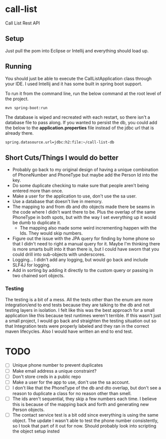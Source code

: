 # call-list
Call List Rest API

## Setup

Just pull the pom into Eclipse or Intellij and everything should load up.

## Running

You should just be able to execute the CallListApplication class through your IDE. I used Intellij and it has some built in spring boot support.

To run it from the command line, run the below command at the root level of the project.

```sh
mvn spring-boot:run
```

The database is wiped and recreated with each restart, so there isn't a database file to pass along. If you wanted to persist the db, you could add the below to the __application.properties__ file instead of the jdbc url that is already there.

```properties
spring.datasource.url=jdbc:h2:file:~/call-list-db
```

## Short Cuts/Things I would do better

- Probably go back to my original design of having a unique combination of PhoneNumber and PhoneType but maybe add the Person Id into the key.
- Do some duplicate checking to make sure that people aren't being entered more than once.
- Make a user for the application to use, don't use the sa user.
- Use a database that doesn't live in memory.
- The mapping to and from db and dto objects made there be seams in the code where I didn't want there to be. Plus the overlap of the same PhoneType in both spots, but with the way I set everything up it would be dumb to duplicate it.
  - The mapping also made some weird incrementing happen with the Ids. They would skip numbers.
- Figure out the issue with the JPA query for finding by home phone so that I didn't need to right a manual query for it. Maybe I'm thinking there is more smarts built into it than there is, but I could have sworn that you could drill into sub-objects with underscores.
- Logging... I didn't add any logging, but would go back and include SLF4J for logging.
- Add in sorting by adding it directly to the custom query or passing in two chained sort objects.

### Testing

The testing is a bit of a mess. All the tests other than the enum are more integration/end to end tests because they are talking to the db and not testing layers in isolation. I felt like this was the best approach for a small application like this because test runtimes weren't terrible.
If this wasn't just a small project, I would go back and straighten the testing situation out so that Integration tests were properly labeled and they ran in the correct maven lifecycles. Also I would have written an end to end test.


# TODO
- [ ] Unique phone number to prevent duplicates
- [ ] Make email address a unique constraint?
- [ ] Don't store creds in a public repo
- [ ] Make a user for the app to use, don't use the sa account.
- [ ] I don't like that the PhoneType of the db and dto overlap, but don't see a reason to duplicate a class for no reason other than smell.
- [ ] The ids aren't sequential, they skip a few numbers each time. I believe this is because of the mapping back and forth and generating new Person objects.
- [ ] The contact service test is a bit odd since everything is using the same object. The update I wasn't able to test the phone number consistently, so I took that part of it out for now. Should probably look into scripting the object setup insted
